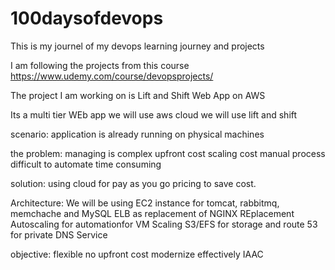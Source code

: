 # 100daysofdevops
This is my journel of my devops learning journey and projects

I am following the projects from this course
https://www.udemy.com/course/devopsprojects/

The project I am working on is Lift and Shift Web App on AWS

Its a multi tier WEb app
we will use aws cloud
we will use lift and shift

scenario:
application is already running on physical machines

the problem:
managing is complex
upfront cost
scaling cost
manual process
difficult to automate
time consuming

solution:
using cloud for pay as you go pricing to save cost.

Architecture:
We will be using EC2 instance for tomcat, rabbitmq, memchache and MySQL
ELB as replacement of NGINX REplacement
Autoscaling for automationfor VM Scaling
S3/EFS for storage
and route 53 for private DNS Service

objective:
flexible 
no upfront cost
modernize effectively
IAAC
<!-- section 6: 5:50 Min -->







